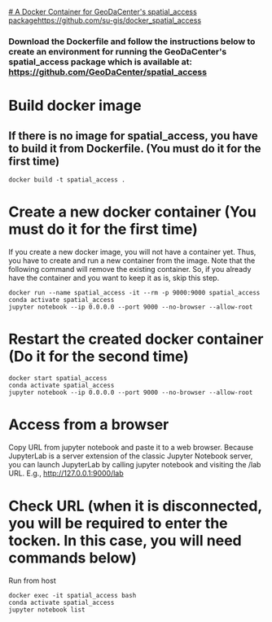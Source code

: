 [# A Docker Container for GeoDaCenter's spatial_access package](https://github.com/su-gis/docker_spatial_access)https://github.com/su-gis/docker_spatial_access

### Download the Dockerfile and follow the instructions below to create an environment for running the GeoDaCenter's spatial_access package which is available at: https://github.com/GeoDaCenter/spatial_access

# Build docker image

## If there is no image for spatial_access, you have to build it from Dockerfile. (You must do it for the first time)

```
docker build -t spatial_access .
```

# Create a new docker container (You must do it for the first time)

If you create a new docker image, you will not have a container yet. 
Thus, you have to create and run a new container from the image.
Note that the following command will remove the existing container.
So, if you already have the container and you want to keep it as is, skip this step.

```
docker run --name spatial_access -it --rm -p 9000:9000 spatial_access
conda activate spatial_access
jupyter notebook --ip 0.0.0.0 --port 9000 --no-browser --allow-root
```

# Restart the created docker container (Do it for the second time)

```
docker start spatial_access
conda activate spatial_access
jupyter notebook --ip 0.0.0.0 --port 9000 --no-browser --allow-root
```

# Access from a browser

Copy URL from jupyter notebook and paste it to a web browser.
Because JupyterLab is a server extension of the classic Jupyter Notebook server, you can launch JupyterLab by calling jupyter notebook and visiting the /lab URL. E.g., http://127.0.0.1:9000/lab



# Check URL (when it is disconnected, you will be required to enter the tocken. In this case, you will need commands below)

Run from host
```
docker exec -it spatial_access bash
conda activate spatial_access
jupyter notebook list
```



